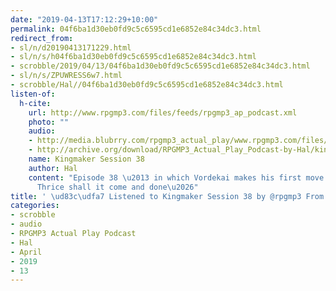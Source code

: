 ```yaml
---
date: "2019-04-13T17:12:29+10:00"
permalink: 04f6ba1d30eb0fd9c5c6595cd1e6852e84c34dc3.html
redirect_from:
- sl/n/d20190413171229.html
- sl/n/s/h04f6ba1d30eb0fd9c5c6595cd1e6852e84c34dc3.html
- scrobble/2019/04/13/04f6ba1d30eb0fd9c5c6595cd1e6852e84c34dc3.html
- sl/n/s/ZPUWRESS6w7.html
- scrobble/Hal//04f6ba1d30eb0fd9c5c6595cd1e6852e84c34dc3.html
listen-of:
  h-cite:
    url: http://www.rpgmp3.com/files/feeds/rpgmp3_ap_podcast.xml
    photo: ""
    audio:
    - http://media.blubrry.com/rpgmp3_actual_play/www.rpgmp3.com/files/game_recordings/Sugar_Fuelled_Gamers/kingmaker_session_38.mp3
    - http://archive.org/download/RPGMP3_Actual_Play_Podcast-by-Hal/kingmaker_session_38.mp3
    name: Kingmaker Session 38
    author: Hal
    content: "Episode 38 \u2013 in which Vordekai makes his first move against Kaylen.
      Thrice shall it come and done\u2026"
title: ' \ud83c\udfa7 Listened to Kingmaker Session 38 by @rpgmp3 From #RPGMP3ActualPlayPodcast'
categories:
- scrobble
- audio
- RPGMP3 Actual Play Podcast
- Hal
- April
- 2019
- 13
---
```

